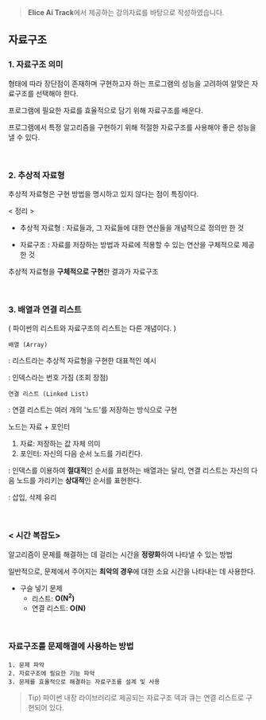 > **Elice Ai Track**에서 제공하는 강의자료를 바탕으로 작성하였습니다.

## 자료구조

### 1. 자료구조 의미

형태에 따라 장단점이 존재하며
구현하고자 하는 프로그램의 성능을 고려하여 알맞은 자료구조를 선택해야 한다.

프로그램에 필요한 자료를 효율적으로 담기 위해 자료구조를 배운다.

프로그램에서 특정 알고리즘을 구현하기 위해
적절한 자료구조를 사용해야 좋은 성능을 낼 수 있다.

<br>

### 2. 추상적 자료형

추상적 자료형은 구현 방법을 명시하고 있지 않다는 점이 특징이다.

< 정리 >

- 추상적 자료형 : 자료들과, 그 자료들에 대한 연산들을 개념적으로 정의만 한 것

- 자료구조 : 자료를 저장하는 방법과 자료에 적용할 수 있는 연산을 구체적으로 제공한 것

추상적 자료형을 **구체적으로 구현**한 결과가 자료구조

<br>

### 3. 배열과 연결 리스트

( 파이썬의 리스트와 자료구조의 리스트는 다른 개념이다. )

`배열 (Array)`

: 리스트라는 추상적 자료형을 구현한 대표적인 예시

: 인덱스라는 번호 가짐 (조회 장점)

`연결 리스트 (Linked List)`

: 연결 리스트는 여러 개의 '노드'를 저장하는 방식으로 구현

노드는 자료 + 포인터

1. 자료: 저장하는 값 자체 의미
2. 포인터: 자신의 다음 순서 노드를 가리킨다.

: 인덱스를 이용하여 **절대적**인 순서를 표현하는 배열과는 달리,
연결 리스트는 자신의 다음 노드를 가리키는 **상대적**인 순서를 표현한다.

: 삽입, 삭제 유리

<br>

### < 시간 복잡도>

알고리즘이 문제를 해결하는 데 걸리는 시간을 **정량화**하여 나타낼 수 있는 방법

일반적으로, 문제에서 주어지는 **최악의 경우**에 대한 소요 시간을 나타내는 데 사용한다.

- 구슬 넣기 문제
  - 리스트: **O(N<sup>2</sup>)**
  - 연결 리스트: **O(N)**

<br>

### 자료구조를 문제해결에 사용하는 방법

```
1. 문제 파악
2. 자료구조에 필요한 기능 파악
3. 문제를 효율적으로 해결하는 자료구조를 설계 및 사용
```

> Tip) 파이썬 내장 라이브러리로 제공되는 자료구조 덱과 큐는 연결 리스트로 구현되어 있다.
